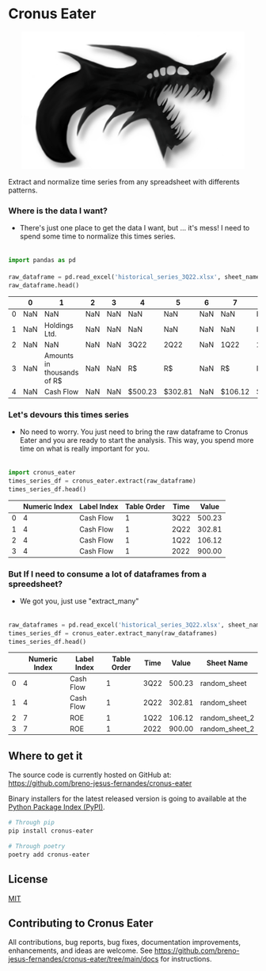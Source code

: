 # Cronus Eater

<div align="center">
  <img width="450" height="278" src="img/cronus-eater-logo.png"><br>
</div>

Extract and normalize time series from any spreadsheet with differents patterns.


### Where is the data I want?

- There's just one place to get the data I want, but ... it's mess! I need to spend some time to normalize this times series.

```python

import pandas as pd

raw_dataframe = pd.read_excel('historical_series_3Q22.xlsx', sheet_name='random_sheet')
raw_dataframe.head()

```

|     | 0   | 1                          | 2   | 3   | 4       | 5       | 6   | 7       | 8       | 9   |
| --- | --- | -------------------------- | --- | --- | ------- | ------- | --- | ------- | ------- | --- |
| 0   | NaN | NaN                        | NaN | NaN | NaN     | NaN     | NaN | NaN     | NaN     | NaN |
| 1   | NaN | Holdings Ltd.              | NaN | NaN | NaN     | NaN     | NaN | NaN     | NaN     | NaN |
| 2   | NaN | NaN                        | NaN | NaN | 3Q22    | 2Q22    | NaN | 1Q22    | 2022    | NaN |
| 3   | NaN | Amounts in thousands of R$ | NaN | NaN | R$      | R$      | NaN | R$      | R$      | NaN |
| 4   | NaN | Cash Flow                  | NaN | NaN | $500.23 | $302.81 | NaN | $106.12 | $900.00 | NaN |

### Let's devours this times series

- No need to worry. You just need to bring the raw dataframe to Cronus Eater and you are ready to start the analysis.
This way, you spend more time on what is really important for you.

```python

import cronus_eater
times_series_df = cronus_eater.extract(raw_dataframe)
times_series_df.head()

```


|     | Numeric Index | Label Index | Table Order | Time | Value  |
| --- | ------------- | ----------- | ----------- | ---- | ------ |
| 0   | 4             | Cash Flow   | 1           | 3Q22 | 500.23 |
| 1   | 4             | Cash Flow   | 1           | 2Q22 | 302.81 |
| 2   | 4             | Cash Flow   | 1           | 1Q22 | 106.12 |
| 3   | 4             | Cash Flow   | 1           | 2022 | 900.00 |


### But If I need to consume a lot of dataframes from a spreedsheet?

- We got you, just use "extract_many"

```python

raw_dataframes = pd.read_excel('historical_series_3Q22.xlsx', sheet_name=None)
times_series_df = cronus_eater.extract_many(raw_dataframes)
times_series_df.head()

```

|     | Numeric Index | Label Index | Table Order | Time | Value  | Sheet Name     |
| --- | ------------- | ----------- | ----------- | ---- | ------ | -------------- |
| 0   | 4             | Cash Flow   | 1           | 3Q22 | 500.23 | random_sheet   |
| 1   | 4             | Cash Flow   | 1           | 2Q22 | 302.81 | random_sheet   |
| 2   | 7             |    ROE      | 1           | 1Q22 | 106.12 | random_sheet_2 |
| 3   | 7             |    ROE      | 1           | 2022 | 900.00 | random_sheet_2 |



## Where to get it

The source code is currently hosted on GitHub at: <https://github.com/breno-jesus-fernandes/cronus-eater>

Binary installers for the latest released version is going to available at the [Python Package Index (PyPI)](https://pypi.org/project/cronus-eater).


```sh
# Through pip
pip install cronus-eater
```

```sh
# Through poetry
poetry add cronus-eater
```

## License

[MIT](https://github.com/breno-jesus-fernandes/cronus-eater/blob/main/LICENSE)

## Contributing to Cronus Eater
All contributions, bug reports, bug fixes, documentation improvements, enhancements, and ideas are welcome. See https://github.com/breno-jesus-fernandes/cronus-eater/tree/main/docs for instructions.

